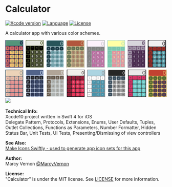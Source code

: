 
# Calculator
[![Xcode version](https://img.shields.io/badge/xcode-12%20-brightgreen)](https://developer.apple.com/xcode/)
[![Language](https://img.shields.io/badge/swift-5.0-orange.svg)](https://developer.apple.com/swift)
[![License](https://img.shields.io/badge/license-MIT-blue.svg?style=flat)](http://mit-license.org)

A calculator app with various color schemes. 

<img src="GitHub-Images/Calculator.png" width="700">


<img src="GitHub-Images/Calculator.gif" width="300">

**Technical Info:** \
Xcode10 project written in Swift 4 for iOS\
Delegate Pattern, Protocols, Extensions, Enums, User Defaults, Tuples, Outlet Collections, Functions as Parameters, Number Formatter, Hidden Status Bar, Unit Tests, UI Tests, Presenting/Dismissing of view controllers

**See Also:** \
 [Make Icons Swiftly - used to generate app icon sets for this app](https://github.com/PepperoniJoe/Make-Icons-Swiftly)

**Author:** \
Marcy Vernon [@MarcyVernon](https://twitter.com/MarcyVernon)

**License:** \
"Calculator" is under the MIT license. See [LICENSE](/LICENSE) for more information.
